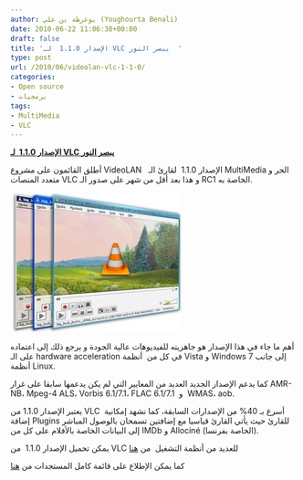```yaml
---
author: يوغرطة بن علي (Youghourta Benali)
date: 2010-06-22 11:06:38+00:00
draft: false
title: 'الإصدار 1.1.0  لـ VLC يبصر النور  '
type: post
url: /2010/06/videolan-vlc-1-1-0/
categories:
- Open source
- برمجيات
tags:
- MultiMedia
- VLC
---
```


**[الإصدار 1.1.0  لـ VLC يبصر النور](https://www.it-scoop.com/2010/06/videolan-vlc-1-1-0/)**




أطلق القائمون على مشروع VideoLAN   الإصدار 1.1.0  لقارئ الـ MultiMedia الحر و متعدد المنصات VLC و هذا بعد أقل من شهر على صدور الـ RC1 الخاصة به.




[![](windows-crade.jpg  )
](https://www.it-scoop.com/2010/06/videolan-vlc-1-1-0/)




أهم ما جاء في هذا الإصدار هو جاهزيته للفيديوهات عالية الجودة و يرجع ذلك إلى اعتماده على الـ hardware acceleration في كل من  أنظمة Vista و Windows 7 إلى جانب أنظمة Linux.


كما يدعم الإصدار الجديد العديد من المعايير التي لم يكن يدعمها سابقا على غرار AMR-NB، Mpeg-4 ALS، Vorbis 6.1/7.1، FLAC 6.1/7.1  و  WMAS، aob.

يعتبر الإصدار 1.1.0 من VLC  أسرع بـ 40% من الإصدارات السابقة، كما نشهد إمكانية إضافة Plugins للقارئ حيث يأتي القارئ قياسيا مع إضافتين تسمحان بالوصول المباشر إلى البيانات الخاصة بالأفلام على كل من IMDb و Allociné (الخاصة بفرنسا).

يمكن تحميل الإصدار 1.1.0  من VLC للعديد من أنظمة التشغيل  من [هنا](http://www.videolan.org/vlc/releases/1.1.0.html)

كما يمكن الإطلاع على قائمة كامل المستجدات من [هنا](http://www.videolan.org/developers/vlc-branch/NEWS)
